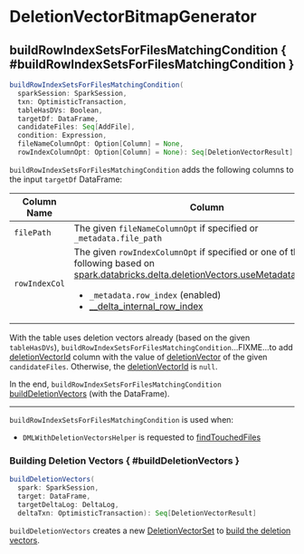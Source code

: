 # DeletionVectorBitmapGenerator

## buildRowIndexSetsForFilesMatchingCondition { #buildRowIndexSetsForFilesMatchingCondition }

```scala
buildRowIndexSetsForFilesMatchingCondition(
  sparkSession: SparkSession,
  txn: OptimisticTransaction,
  tableHasDVs: Boolean,
  targetDf: DataFrame,
  candidateFiles: Seq[AddFile],
  condition: Expression,
  fileNameColumnOpt: Option[Column] = None,
  rowIndexColumnOpt: Option[Column] = None): Seq[DeletionVectorResult]
```

`buildRowIndexSetsForFilesMatchingCondition` adds the following columns to the input `targetDf` DataFrame:

Column Name | Column
------------|-------
 `filePath` | The given `fileNameColumnOpt` if specified or `_metadata.file_path`
 `rowIndexCol` | The given `rowIndexColumnOpt` if specified or one of the following based on [spark.databricks.delta.deletionVectors.useMetadataRowIndex](../configuration-properties/index.md#deletionVectors.useMetadataRowIndex):<ul><li>`_metadata.row_index` (enabled)</li><li>[__delta_internal_row_index](../DeltaParquetFileFormat.md#ROW_INDEX_COLUMN_NAME)</li></ul>

With the table uses deletion vectors already (based on the given `tableHasDVs`), `buildRowIndexSetsForFilesMatchingCondition`...FIXME...to add [deletionVectorId](#FILE_DV_ID_COL) column with the value of [deletionVector](../AddFile.md#deletionVector) of the given `candidateFiles`. Otherwise, the [deletionVectorId](#FILE_DV_ID_COL) is `null`.

In the end, `buildRowIndexSetsForFilesMatchingCondition` [buildDeletionVectors](#buildDeletionVectors) (with the DataFrame).

---

`buildRowIndexSetsForFilesMatchingCondition` is used when:

* `DMLWithDeletionVectorsHelper` is requested to [findTouchedFiles](DMLWithDeletionVectorsHelper.md#findTouchedFiles)

### Building Deletion Vectors { #buildDeletionVectors }

```scala
buildDeletionVectors(
  spark: SparkSession,
  target: DataFrame,
  targetDeltaLog: DeltaLog,
  deltaTxn: OptimisticTransaction): Seq[DeletionVectorResult]
```

`buildDeletionVectors` creates a new [DeletionVectorSet](DeletionVectorSet.md) to [build the deletion vectors](DeletionVectorSet.md#computeResult).
